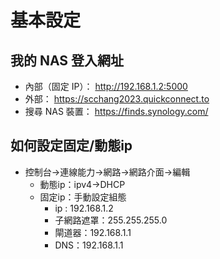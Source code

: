 # 基本設定

## 我的 NAS 登入網址

- 內部（固定 IP）： http://192.168.1.2:5000
- 外部： https://scchang2023.quickconnect.to
- 搜尋 NAS 裝置： https://finds.synology.com/

## 如何設定固定/動態ip

- 控制台->連線能力->網路->網路介面->編輯
  - 動態ip：ipv4->DHCP
  - 固定ip：手動設定組態
    - ip : 192.168.1.2
    - 子網路遮罩：255.255.255.0
    - 閘道器：192.168.1.1
    - DNS：192.168.1.1
